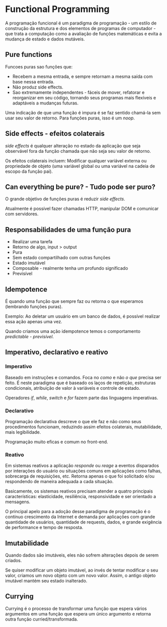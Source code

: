 # Functional Programming
A programação funcional é um paradigma de programação - um estilo de construção da estrutura e dos elementos de programas de computador - que trata a computação como a avaliação de funções matemáticas e evita a mudança de estado e dados mutáveis.

## Pure functions
Funcoes puras sao funções que:
* Recebem a mesma entrada, e sempre retornam a mesma saída com base nessa entrada.
* Não produz side effects.
* Sao extremamente independentes - fáceis de mover, refatorar e reorganizar em seu código, tornando seus programas mais flexíveis e adaptáveis ​​a mudanças futuras.

Uma indicação de que uma função é impura é se faz sentido chamá-la sem usar seu valor de retorno. Para funções puras, isso é um *noop*.

## Side effects - efeitos colaterais
*side effects* é qualquer alteração no estado da aplicação que seja observável fora da função chamada que não seja seu valor de retorno.

Os efeitos colaterais incluem: Modificar qualquer variável externa ou propriedade de objeto (uma variável global ou uma variável na cadeia de escopo da função pai).

## Can everything be pure? - Tudo pode ser puro?
O grande objetivo de funções puras é reduzir *side effects*.

Atualmente é possível fazer chamadas HTTP, manipular DOM e comunicar com servidores.

## Responsabilidades de uma função pura
* Realizar uma tarefa
* Retorno de algo, input > output
* Pura
* Sem estado compartilhado com outras funções
* Estado imutável
* Composable - realmente tenha um profundo significado
* Previsível

## Idempotence
É quando uma função que sempre faz ou retorna o que esperamos (lembrando funções puras).

Exemplo: Ao deletar um usuário em um banco de dados, é possível realizar essa ação apenas uma vez.

Quando criamos uma ação idempotence temos o comportamento *predictable - previsível*.

## Imperativo, declarativo e reativo

### Imperativo
Baseado em instruções e comandos. Foca no *como* e não *o que* precisa ser feito. É neste paradigma que é baseado os laços de repetição, estruturas condicionais, atribuição de valor à variáveis e controle de estado.

Operadores *if*, *while*, *switch* e *for* fazem parte das linguagens imperativas.

### Declarativo
Programação declarativa descreve o que ele faz e não como seus procedimentos funcionam, reduzindo assim efeitos colaterais, mutabilidade, mais legibilidade.

Programação muito eficas e comum no front-end.

### Reativo
Em sistemas reativos a aplicação *responde* ou *reage* a eventos disparados por interações do usuário ou situações comuns em aplicações como falhas, sobrecarga de requisições, etc. Retorna apenas o que foi solicitado e/ou respondendo de maneira adequada a cada situação.

Basicamente, os sistemas reativos precisam atender a quatro principais características: elasticidade, resiliência, responsividade e ser orientado a mensagens.

O principal apelo para a adoção desse paradigma de programação é o contínuo crescimento da Internet e demanda por aplicações com grande quantidade de usuários, quantidade de requests, dados, e grande exigência de performance e tempo de resposta.

## Imutabilidade
Quando dados são imutáveis, eles não sofrem alterações depois de serem criados. 

Se quiser modificar um objeto imutável, ao invés de tentar modificar o seu valor, criamos um novo objeto com um novo valor. Assim, o antigo objeto imutável mantém seu estado inalterado.

## Currying
Currying é o processo de transformar uma função que espera vários argumentos em uma função que espera um único argumento e retorna outra função curried/transformada.
